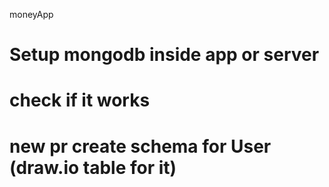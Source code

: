 moneyApp

# Setup mongodb inside app or server
# check if it works

# new pr create schema for User (draw.io table for it)